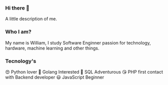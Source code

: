 ### Hi there 👋

A little description of me.

### Who I am?

My name is William, I study Software Enginner passion for technology, hardware, machine learning and other things.

### Tecnology's

  :heart_eyes: Python lover
  :star_struck: Golang Interested
  :hugs: SQL Adventurous
  :kissing_heart: PHP first contact with Backend developer
  :smiley: JavaScript Beginner
